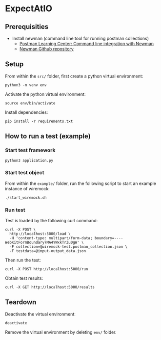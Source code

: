 # ExpectAtIO

## Prerequisities
* Install newman (command line tool for running postman collections)
  * [Postman Learning Center: Command line integration with Newman](https://learning.getpostman.com/docs/postman/collection_runs/command_line_integration_with_newman/)
  * [Newman Github repository](https://github.com/postmanlabs/newman)

## Setup
From within the `src/` folder, first create a python virtual environment:
```
python3 -m venv env
```
Activate the python virtual environment:
```
source env/bin/activate
```
Install dependencies:
```
pip install -r requirements.txt
```

## How to run a test (example)

### Start test framework
```
python3 application.py
```

### Start test object
From within the `example/` folder, run the following script to start an example instance of wiremock:
```
./start_wiremock.sh
```

### Run test
Test is loaded by the following curl command:
```
curl -X POST \
  http://localhost:5000/load \
  -H 'content-type: multipart/form-data; boundary=----WebKitFormBoundary7MA4YWxkTrZu0gW' \
  -F collection=@wiremock-test.postman_collection.json \
  -F testdata=@input-output_data.json
```

Then run the test:
```
curl -X POST http://localhost:5000/run
```

Obtain test results:
```
curl -X GET http://localhost:5000/results
```


## Teardown
Deactivate the virtual environment:
```
deactivate
```
Remove the virtual environment by deleting `env/` folder.
